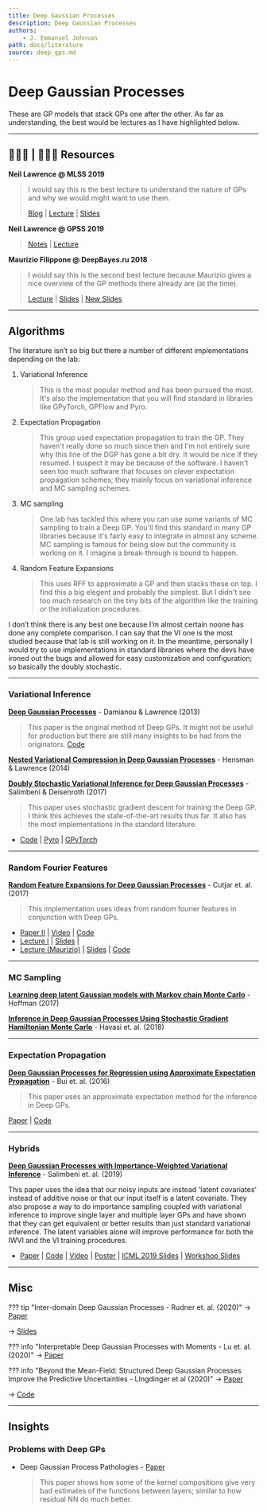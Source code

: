 ```yaml
---
title: Deep Gaussian Processes
description: Deep Gaussian Processes
authors:
    - J. Emmanuel Johnson
path: docs/literature
source: deep_gps.md
---
```

# Deep Gaussian Processes

These are GP models that stack GPs one after the other. As far as understanding, the best would be lectures as I have highlighted below.

---
## 👨🏽‍🏫 | 👩🏽‍🏫 Resources

**Neil Lawrence @ MLSS 2019**
> I would say this is the best lecture to understand the nature of GPs and why we would might want to use them.
>
> [Blog](http://inverseprobability.com/talks/notes/deep-gaussian-processes.html) | [Lecture](http://inverseprobability.com/talks/notes/deep-gaussian-processes.html) | [Slides](http://inverseprobability.com/talks/notes/deep-gaussian-processes.html)

**Neil Lawrence @ GPSS 2019**
  > [Notes](http://inverseprobability.com/talks/notes/introduction-to-deep-gps.html) | [Lecture](https://youtu.be/eS_na-6ZlCI)

**Maurizio Filippone @ DeepBayes.ru 2018**
  > I would say this is the second best lecture because Maurizio gives a nice overview of the GP methods there already are (at the time).
  >
  > [Lecture](https://www.youtube.com/watch?v=zBEV5ezyYmI) | [Slides](http://www.eurecom.fr/~filippon/Talks/talk_dgps_deep_bayes_summer_school_2018.pdf) | [New Slides](http://www.eurecom.fr/~filippon/Talks/talk_deep_bayes_moscow_2019.pdf)



---

## Algorithms

The literature isn’t so big but there a number of different implementations depending on the lab:

1. Variational Inference
   > This is the most popular method and has been pursued the most. It's also the implementation that you will find standard in libraries like GPyTorch, GPFlow and Pyro.
2. Expectation Propagation
   > This group used expectation propagation to train the GP. They haven't really done so much since then and I'm not entirely sure why this line of the DGP has gone a bit dry. It would be nice if they resumed. I suspect it may be because of the software. I haven't seen too much software that focuses on clever expectation propagation schemes; they mainly focus on variational inference and MC sampling schemes.
3. MC sampling
   > One lab has tackled this where you can use some variants of MC sampling to train a Deep GP. You'll find this standard in many GP libraries because it's fairly easy to integrate in almost any scheme. MC sampling is famous for being slow but the community is working on it. I imagine a break-through is bound to happen.
4. Random Feature Expansions
   > This uses RFF to approximate a GP and then stacks these on top. I find this a big elegent and probably the simplest. But I didn't see too much research on the tiny bits of the algorithm like the training or the initialization procedures.

I don’t think there is any best one because I’m almost certain noone has done any complete comparison. I can say that the VI one is the most studied because that lab is still working on it. In the meantime, personally I would try to use implementations in standard libraries where the devs have ironed out the bugs and allowed for easy customization and configuration; so basically the doubly stochastic. 

---

### Variational Inference

**[Deep Gaussian Processes](http://adamian.github.io/publications.html#DeepGPs)** - Damianou & Lawrence (2013)

> This paper is the original method of Deep GPs. It might not be useful for production but there are still many insights to be had from the originators.
> [Code](http://htmlpreview.github.io/?https://github.com/SheffieldML/deepGP/blob/master/deepGP/html/index.html)

**[Nested Variational Compression in Deep Gaussian Processes]()** - Hensman & Lawrence (2014)

**[Doubly Stochastic Variational Inference for Deep Gaussian Processes](https://arxiv.org/abs/1705.08933)** - Salimbeni & Deisenroth (2017)

> This paper uses stochastic gradient descent for training the Deep GP. I think this achieves the state-of-the-art results thus far. It also has the most implementations in the standard literature.

* [Code](https://github.com/ICL-SML/Doubly-Stochastic-DGP) | [Pyro](https://fehiepsi.github.io/blog/deep-gaussian-process/) | [GPyTorch](https://gpytorch.readthedocs.io/en/latest/examples/13_Deep_Gaussian_Processes/Deep_Gaussian_Processes.html)


---

### Random Fourier Features


**[Random Feature Expansions for Deep Gaussian Processes](https://arxiv.org/abs/1610.04386)** - Cutjar et. al. (2017)

> This implementation uses ideas from random fourier features in conjunction with Deep GPs.

* [Paper II](https://pdfs.semanticscholar.org/bafa/7e2d586e7bfe77d9a55ac1cff4eb2f6ff292.pdf) |  [Video](https://vimeo.com/238221933) | [Code](https://github.com/mauriziofilippone/deep_gp_random_features)
* [Lecture I]() | [Slides]() | 
* [Lecture (Maurizio)](https://www.youtube.com/watch?v=750fRY9-uq8&list=PLe5rNUydzV9QHe8VDStpU0o8Yp63OecdW&index=19&t=0s) | [Slides](http://www.eurecom.fr/~filippon/Talks/talk_deep_bayes_moscow_2019.pdf) | [Code](https://github.com/mauriziofilippone/deep_gp_random_features/blob/master/code/dgp_rff.py)


---

### MC Sampling

**[Learning deep latent Gaussian models with Markov chain Monte Carlo]()** - Hoffman (2017)

**[Inference in Deep Gaussian Processes Using Stochastic Gradient Hamiltonian Monte Carlo](https://arxiv.org/abs/1806.05490)** - Havasi et. al. (2018)

---

### Expectation Propagation

**[Deep Gaussian Processes for Regression using Approximate Expectation Propagation](https://arxiv.org/abs/1602.04133)** - Bui et. al. (2016)

> This paper uses an approximate expectation method for the inference in Deep GPs. 

[Paper](https://arxiv.org/abs/1602.04133) | [Code](https://github.com/thangbui/geepee)

---

### Hybrids

**[Deep Gaussian Processes with Importance-Weighted Variational Inference](https://github.com/hughsalimbeni/DGPs_with_IWVI)** - Salimbeni et. al. (2019)

This paper uses the idea that our noisy inputs are instead 'latent covariates' instead of additive noise or that our input itself is a latent covariate. They also propose a way to do importance sampling coupled with variational inference to improve single layer and multiple layer GPs and have shown that they can get equivalent or better results than just standard variational inference. The latent variables alone will improve performance for both the IWVI and the VI training procedures.
* [Paper](https://arxiv.org/abs/1905.05435) | [Code](https://github.com/hughsalimbeni/DGPs_with_IWVI) | [Video](https://slideslive.com/38917895/gaussian-processes) | [Poster](https://twitter.com/HSalimbeni/status/1137856997930483712/photo/1)  | [ICML 2019 Slides](https://icml.cc/media/Slides/icml/2019/101(12-11-00)-12-12-05-4880-deep_gaussian_p.pdf) | [Workshop Slides](http://tugaut.perso.math.cnrs.fr/pdf/workshop02/salimbeni.pdf) 



---

## Misc

??? tip "Inter-domain Deep Gaussian Processes - Rudner et. al. (2020)"
   -> [Paper](https://proceedings.icml.cc/static/paper_files/icml/2020/5904-Paper.pdf)

   -> [Slides](https://icml.cc/media/Slides/icml/2020/virtual(no-parent)-16-19-00UTC-6718-inter-domain_de.pdf)

??? info "Interpretable Deep Gaussian Processes with Moments - Lu et. al. (2020)"
    -> [Paper](http://proceedings.mlr.press/v108/lu20b.html)

??? info "Beyond the Mean-Field: Structured Deep Gaussian Processes Improve the Predictive Uncertainties - LIngdinger et al (2020)"
   -> [Paper](https://arxiv.org/abs/2005.11110)

   -> [Code](https://github.com/boschresearch/Structured_DGP)

---

## Insights




### Problems with Deep GPs

* Deep Gaussian Process Pathologies - [Paper](http://proceedings.mlr.press/v33/duvenaud14.pdf)
  > This paper shows how some of the kernel compositions give very bad estimates of the functions between layers; similar to how residual NN do much better.

